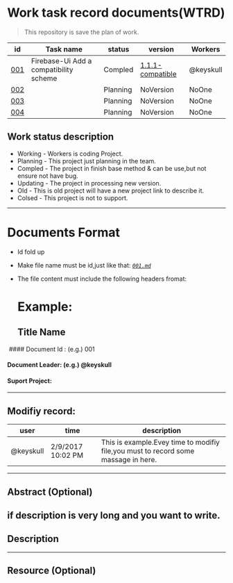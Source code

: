 # Work task record documents(WTRD)

> This repository is save the plan of work.

 id |Task name | status | version | Workers
 ------------- | -------- | -------- | --------- | -----
 [001](001.md) | Firebase-Ui Add a compatibility scheme | Compled  | [1.1.1-compatible](https://github.com/Big2/FirebaseUI-Android/tree/1.1.1-compatible) | @keyskull 
 [002](002.md) || Planning | NoVersion | NoOne
 [003](003.md) || Planning | NoVersion | NoOne
 [004](004.md) || Planning | NoVersion | NoOne
 
## Work status description

* Working - Workers is coding Project.
* Planning - This project just planning in the team.
* Compled - The project in finish base method & can be use,but not ensure not have bug.
* Updating - The project in processing new version.
* Old - This is old project will have a new project link to describe it.
* Colsed - This project is not to support.


----------------------------------------------------
 
# Documents Format
* Id fold up
* Make file name must be id,just like that: [*`001.md`*](001.md)
* The file content must include the following headers fromat:
  
  # Example:
  ## Title Name
  #### Document Id : (e.g.) 001
  #### Document Leader: (e.g.) @keyskull
  #### Suport Project:
 
 -----------------------
 ## Modifiy record:
 user|time|description
 ----|----|----
 @keyskull |2/9/2017 10:02 PM| This is example.Evey time to modifiy file,you must to record some massage in here.
 -----------------
 ## Abstract (Optional)
 if description is very long and you want to write.
 -----------------
 ## Description
  ----------------
  ## Resource (Optional)
